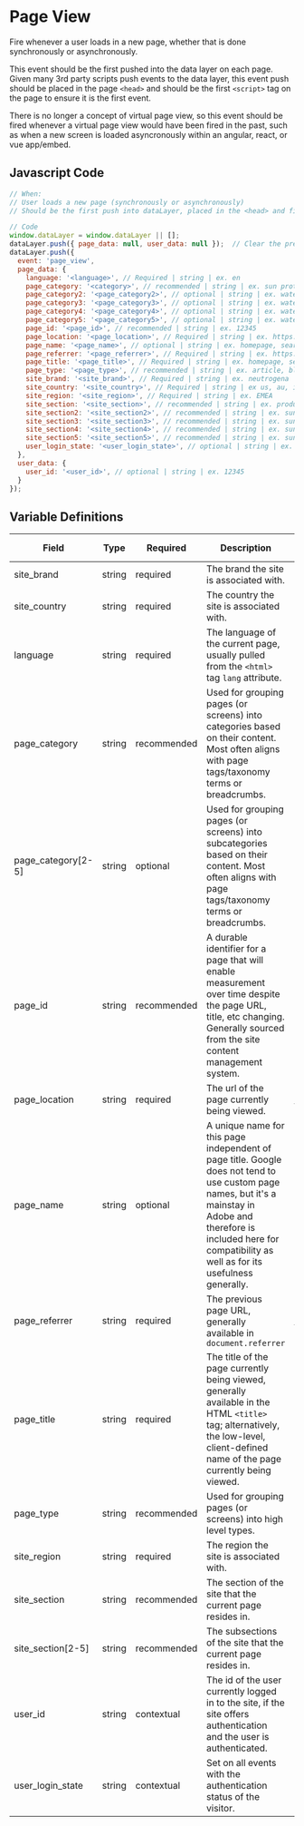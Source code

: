 # Page View

Fire whenever a user loads in a new page, whether that is done synchronously or asynchronously.

This event should be the first pushed into the data layer on each page. Given many 3rd party scripts push events to the data layer, this event push should be placed in the page `<head>` and should be the first `<script>` tag on the page to ensure it is the first event.

There is no longer a concept of virtual page view, so this event should be fired whenever a virtual page view would have been fired in the past, such as when a new screen is loaded asyncronously within an angular, react, or vue app/embed.

## Javascript Code

```js
// When:
// User loads a new page (synchronously or asynchronously)
// Should be the first push into dataLayer, placed in the <head> and first <script> on page.

// Code
window.dataLayer = window.dataLayer || [];
dataLayer.push({ page_data: null, user_data: null });  // Clear the previous attributes.
dataLayer.push({
  event: 'page_view',
  page_data: {
    language: '<language>', // Required | string | ex. en
    page_category: '<category>', // recommended | string | ex. sun protection
    page_category2: '<page_category2>', // optional | string | ex. waterproof
    page_category3: '<page_category3>', // optional | string | ex. waterproof
    page_category4: '<page_category4>', // optional | string | ex. waterproof
    page_category5: '<page_category5>', // optional | string | ex. waterproof
    page_id: '<page_id>', // recommended | string | ex. 12345
    page_location: '<page_location>', // Required | string | ex. https://www.sample.com
    page_name: '<page_name>', // optional | string | ex. homepage, search results, product:sample
    page_referrer: '<page_referrer>', // Required | string | ex. https://www.sample.com
    page_title: '<page_title>', // Required | string | ex. homepage, search results, product:sample
    page_type: '<page_type>', // recommended | string | ex. article, blog, homepage, product
    site_brand: '<site_brand>', // Required | string | ex. neutrogena
    site_country: '<site_country>', // Required | string | ex us, au, is, jp
    site_region: '<site_region>', // Required | string | ex. EMEA
    site_section: '<site_section>', // recommended | string | ex. products
    site_section2: '<site_section2>', // recommended | string | ex. sun protection products
    site_section3: '<site_section3>', // recommended | string | ex. sun protection products
    site_section4: '<site_section4>', // recommended | string | ex. sun protection products
    site_section5: '<site_section5>', // recommended | string | ex. sun protection products
    user_login_state: '<user_login_state>', // optional | string | ex. authenticate, anonymous 
  },
  user_data: {
    user_id: '<user_id>', // optional | string | ex. 12345 
  }
});
```

## Variable Definitions

|Field|Type|Required|Description|Example|Pattern|Min Length|Max Length|Minimum|Maximum|Multiple Of|
| --- | --- | --- | --- | --- | --- | --- | --- | --- | --- | --- |
|site_brand|string|required|The brand the site is associated with.|neutrogena|
|site_country|string|required|The country the site is associated with.|us|
|language|string|required|The language of the current page, usually pulled from the `<html>` tag `lang` attribute.|en|
|page_category|string|recommended|Used for grouping pages (or screens) into categories based on their content. Most often aligns with page tags/taxonomy terms or breadcrumbs.|sun protection|
|page_category[2-5]|string|optional|Used for grouping pages (or screens) into subcategories based on their content. Most often aligns with page tags/taxonomy terms or breadcrumbs.|waterproof|
|page_id|string|recommended|A durable identifier for a page that will enable measurement over time despite the page URL, title, etc changing. Generally sourced from the site content management system.|12345|
|page_location|string|required|The url of the page currently being viewed.|https://www.neutrogena.com|
|page_name|string|optional|A unique name for this page independent of page title. Google does not tend to use custom page names, but it's a mainstay in Adobe and therefore is included here for compatibility as well as for its usefulness generally.|homepage,search results,product:neutrogena hydro boost gel|
|page_referrer|string|required|The previous page URL, generally available in `document.referrer`|https://www.neutrogena.com|
|page_title|string|required|The title of the page currently being viewed, generally available in the HTML `<title>` tag; alternatively, the low-level, client-defined name of the page currently being viewed.|homepage,search results,product:neutrogena hydro boost gel|
|page_type|string|recommended|Used for grouping pages (or screens) into high level types.|article,blog,homepage,product|
|site_region|string|required|The region the site is associated with.|EMEA|
|site_section|string|recommended|The section of the site that the current page resides in.|products|
|site_section[2-5]|string|recommended|The subsections of the site that the current page resides in.|sun protection products|
|user_id|string|contextual|The id of the user currently logged in to the site, if the site offers authentication and the user is authenticated.|123456|
|user_login_state|string|contextual|Set on all events with the authentication status of the visitor.|authenticated, anonymous|
